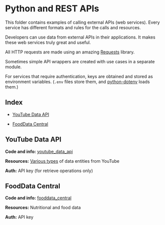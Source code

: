 # Python and REST APIs

This folder contains examples of calling external APIs (web services).
Every service has different formats and rules for the calls and resources.

Developers can use data from external APIs in their applications.
It makes these web services truly great and useful.

All HTTP requests are made using an amazing [Requests](https://github.com/psf/requests) library.

Sometimes simple API wrappers are created with use cases in a separate module.

For services that require authentication, keys are obtained and stored as environment variables.
(`.env` files store them, and [python-dotenv](https://github.com/theskumar/python-dotenv) loads them.)

## Index

* [YouTube Data API](#youtube-data-api)

* [FoodData Central](#fooddata-central)

## YouTube Data API

**Code and info:** [youtube_data_api](youtube_data_api)

**Resources:** [Various types](https://developers.google.com/youtube/v3/getting-started#resources) of data entities from YouTube

**Auth:** API key (for retrieve operations only)

## FoodData Central

**Code and info:** [fooddata_central](fooddata_central)

**Resources:** Nutritional and food data

**Auth:** API key
